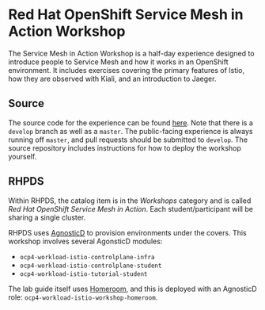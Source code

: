 # Red Hat OpenShift Service Mesh in Action Workshop
The Service Mesh in Action Workshop is a half-day experience designed to
introduce people to Service Mesh and how it works in an OpenShift
environment. It includes exercises covering the primary features of Istio,
how they are observed with Kiali, and an introduction to Jaeger.

## Source
The source code for the experience can be found
[here](https://github.com/thoraxe/lab-ossm). Note that there is a `develop`
branch as well as a `master`. The public-facing experience is always running
off `master`, and pull requests should be submitted to `develop`. The source
repository includes instructions for how to deploy the workshop yourself.

## RHPDS
Within RHPDS, the catalog item is in the _Workshops_ category and is called
_Red Hat OpenShift Service Mesh in Action_. Each student/participant will be
sharing a single cluster. 

RHPDS uses [AgnosticD](https://github.com/redhat-cop/agnosticd) to provision
environments under the covers. This workshop involves several AgonsticD
modules:

* `ocp4-workload-istio-controlplane-infra`
* `ocp4-workload-istio-controlplane-student`
* `ocp4-workload-istio-tutorial-student`

The lab guide itself uses [Homeroom](https://github.com/openshift-homeroom),
and this is deployed with an AgnosticD role:
`ocp4-workload-istio-workshop-homeroom`.